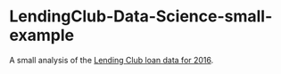 # LendingClub-Data-Science-small-example

A small analysis of the [Lending Club loan data for 2016](https://www.lendingclub.com/info/download-data.action).

